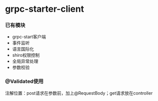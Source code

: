 # grpc-starter-client

### 已有模块

- grpc-start客户端
- 事件监听
- 语言国际化
- shiro权限控制
- 全局异常处理
- 参数校验

### @Validated使用
注解位置：post请求在参数前，加上@RequestBody；get请求放在controller